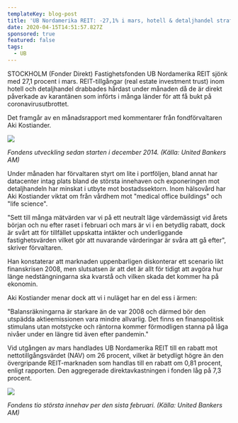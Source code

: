 ```yaml
---
templateKey: blog-post
title: 'UB Nordamerika REIT: -27,1% i mars, hotell & detaljhandel straffades'
date: 2020-04-15T14:51:57.827Z
sponsored: true
featured: false
tags:
  - UB
---
```

STOCKHOLM (Fonder Direkt) Fastighetsfonden UB Nordamerika REIT sjönk med 27,1 procent i mars. REIT-tillgångar (real estate investment trust) inom hotell och detaljhandel drabbades hårdast under månaden då de är direkt påverkade av karantänen som införts i många länder för att få bukt på coronavirusutbrottet.

Det framgår av en månadsrapport med kommentarer från fondförvaltaren Aki Kostiander.

![](/img/na1.png)

*Fondens utveckling sedan starten i december 2014. (Källa: United Bankers AM)*

Under månaden har förvaltaren styrt om lite i portföljen, bland annat har datacenter intag plats bland de största innehaven och exponeringen mot detaljhandeln har minskat i utbyte mot bostadssektorn. Inom hälsovård har Aki Kostiander viktat om från vårdhem mot "medical office buildings" och "life science".

"Sett till många mätvärden var vi på ett neutralt läge värdemässigt vid årets början och nu efter raset i februari och mars är vi i en betydlig rabatt, dock är svårt att för tillfället uppskatta intäkter och underliggande fastighetsvärden vilket gör att nuvarande värderingar är svåra att gå efter", skriver förvaltaren.

Han konstaterar att marknaden uppenbarligen diskonterar ett scenario likt finanskrisen 2008, men slutsatsen är att det är allt för tidigt att avgöra hur länge nedstängningarna ska kvarstå och vilken skada det kommer ha på ekonomin.

Aki Kostiander menar dock att vi i nuläget har en del ess i ärmen:

"Balansräkningarna är starkare än de var 2008 och därmed bör den utspädda aktieemissionen vara mindre allvarlig. Det finns en finanspolitisk stimulans utan motstycke och räntorna kommer förmodligen stanna på låga nivåer under en längre tid även efter pandemin."

Vid utgången av mars handlades UB Nordamerika REIT till en rabatt mot nettotillgångsvärdet (NAV) om 26 procent, vilket är betydligt högre än den övergripande REIT-marknaden som handlas till en rabatt om 0,81 procent, enligt rapporten. Den aggregerade direktavkastningen i fonden låg på 7,3 procent.

![](/img/na2.png)

*Fondens tio största innehav per den sista februari. (Källa: United Bankers AM)*
